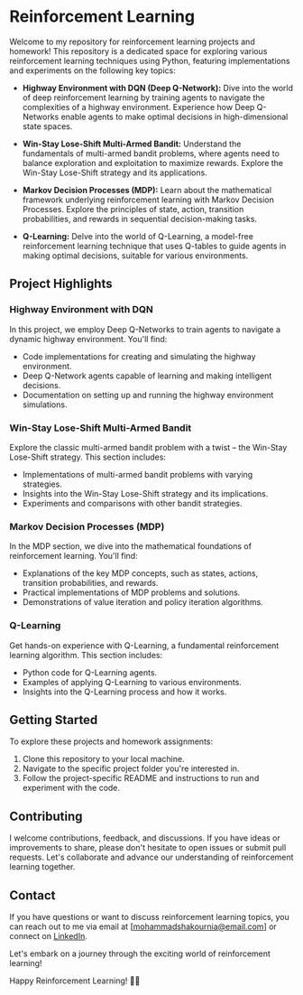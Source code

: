 # Reinforcement Learning

Welcome to my repository for reinforcement learning projects and homework! This repository is a dedicated space for exploring various reinforcement learning techniques using Python, featuring implementations and experiments on the following key topics:

- **Highway Environment with DQN (Deep Q-Network):** Dive into the world of deep reinforcement learning by training agents to navigate the complexities of a highway environment. Experience how Deep Q-Networks enable agents to make optimal decisions in high-dimensional state spaces.

- **Win-Stay Lose-Shift Multi-Armed Bandit:** Understand the fundamentals of multi-armed bandit problems, where agents need to balance exploration and exploitation to maximize rewards. Explore the Win-Stay Lose-Shift strategy and its applications.

- **Markov Decision Processes (MDP):** Learn about the mathematical framework underlying reinforcement learning with Markov Decision Processes. Explore the principles of state, action, transition probabilities, and rewards in sequential decision-making tasks.

- **Q-Learning:** Delve into the world of Q-Learning, a model-free reinforcement learning technique that uses Q-tables to guide agents in making optimal decisions, suitable for various environments.

## Project Highlights

### Highway Environment with DQN

In this project, we employ Deep Q-Networks to train agents to navigate a dynamic highway environment. You'll find:

- Code implementations for creating and simulating the highway environment.
- Deep Q-Network agents capable of learning and making intelligent decisions.
- Documentation on setting up and running the highway environment simulations.

### Win-Stay Lose-Shift Multi-Armed Bandit

Explore the classic multi-armed bandit problem with a twist – the Win-Stay Lose-Shift strategy. This section includes:

- Implementations of multi-armed bandit problems with varying strategies.
- Insights into the Win-Stay Lose-Shift strategy and its implications.
- Experiments and comparisons with other bandit strategies.

### Markov Decision Processes (MDP)

In the MDP section, we dive into the mathematical foundations of reinforcement learning. You'll find:

- Explanations of the key MDP concepts, such as states, actions, transition probabilities, and rewards.
- Practical implementations of MDP problems and solutions.
- Demonstrations of value iteration and policy iteration algorithms.

### Q-Learning

Get hands-on experience with Q-Learning, a fundamental reinforcement learning algorithm. This section includes:

- Python code for Q-Learning agents.
- Examples of applying Q-Learning to various environments.
- Insights into the Q-Learning process and how it works.

## Getting Started

To explore these projects and homework assignments:

1. Clone this repository to your local machine.
2. Navigate to the specific project folder you're interested in.
3. Follow the project-specific README and instructions to run and experiment with the code.

## Contributing

I welcome contributions, feedback, and discussions. If you have ideas or improvements to share, please don't hesitate to open issues or submit pull requests. Let's collaborate and advance our understanding of reinforcement learning together.

## Contact

If you have questions or want to discuss reinforcement learning topics, you can reach out to me via email at [mohammadshakournia@email.com] or connect on [LinkedIn](https://www.linkedin.com/in/mohammadshakournia/).

Let's embark on a journey through the exciting world of reinforcement learning!

Happy Reinforcement Learning! 🤖🚀
